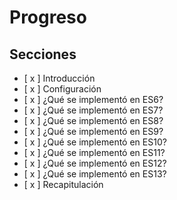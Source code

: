 # Progreso

## Secciones
- [ x ] Introducción
- [ x ] Configuración
- [ x ] ¿Qué se implementó en ES6?
- [ x ] ¿Qué se implementó en ES7?
- [ x ] ¿Qué se implementó en ES8?
- [ x ] ¿Qué se implementó en ES9?
- [ x ] ¿Qué se implementó en ES10?
- [ x ] ¿Qué se implementó en ES11?
- [ x ] ¿Qué se implementó en ES12?
- [ x ] ¿Qué se implementó en ES13?
- [ x ] Recapitulación